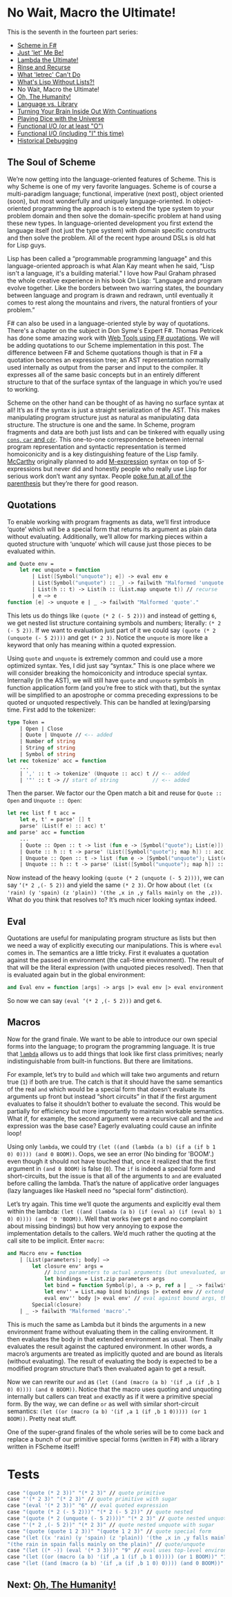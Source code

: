 # No Wait, Macro the Ultimate!

This is the seventh in the fourteen part series:

* [Scheme in F#](Docs/intro.md)
* [Just 'let' Me Be!](let.md)
* [Lambda the Ultimate!](lambda.md)
* [Rinse and Recurse](recurse.md)
* [What 'letrec' Can't Do](letstar.md)
* [What's Lisp Without Lists?!](lists.md)
* No Wait, Macro the Ultimate!
* [Oh, The Humanity!](mutation.md)
* [Language vs. Library](library.md)
* [Turning Your Brain Inside Out With Continuations](continuations.md)
* [Playing Dice with the Universe](amb.md)
* [Functional I/O (or at least "O")](functional_o.md)
* [Functional I/O (including "I" this time)](functional_i.md)
* [Historical Debugging](debugging.md)

## The Soul of Scheme

We’re now getting into the language-oriented features of Scheme. This is why Scheme is one of my very favorite languages. Scheme is of course a multi-paradigm language; functional, imperative (next post), object oriented (soon), but most wonderfully and uniquely language-oriented. In object-oriented programming the approach is to extend the type system to your problem domain and then solve the domain-specific problem at hand using these new types. In language-oriented development you first extend the language itself (not just the type system) with domain specific constructs and then solve the problem. All of the recent hype around DSLs is old hat for Lisp guys.

Lisp has been called a “programmable programming language" and this language-oriented approach is what Alan Kay meant when he said, “Lisp isn't a language, it's a building material." I love how Paul Graham phrased the whole creative experience in his book On Lisp: “Language and program evolve together. Like the borders between two warring states, the boundary between language and program is drawn and redrawn, until eventually it comes to rest along the mountains and rivers, the natural frontiers of your problem.”

F# can also be used in a language-oriented style by way of quotations. There's a chapter on the subject in Don Syme's Expert F#. Thomas Petricek has done some amazing work with [Web Tools using F# quotations](http://tomasp.net/blog/fswebtools-intro.aspx). We will be adding quotations to our Scheme implementation in this post. The difference between F# and Scheme quotations though is that in F# a quotation becomes an expression tree; an AST representation normally used internally as output from the parser and input to the compiler. It expresses all of the same basic concepts but in an entirely different structure to that of the surface syntax of the language in which you’re used to working.

Scheme on the other hand can be thought of as having no surface syntax at all! It’s as if the syntax is just a straight serialization of the AST. This makes manipulating program structure just as natural as manipulating data structure. The structure is one and the same. In Scheme, program fragments and data are both just lists and can be tinkered with equally using [`cons`, `car` and `cdr`](lists.md). This one-to-one correspondence between internal program representation and syntactic representation is termed homoiconicity and is a key distinguishing feature of the Lisp family. [McCarthy](http://en.wikipedia.org/wiki/John_McCarthy_(computer_scientist)) originally planned to add [M-expression](http://en.wikipedia.org/wiki/M-expression) syntax on top of S-expressions but never did and honestly people who really use Lisp for serious work don’t want any syntax. People [poke fun at all of the parenthesis](http://xkcd.com/297/) but they’re there for good reason.

## Quotations

To enable working with program fragments as data, we’ll first introduce ‘quote’ which will be a special form that returns its argument as plain data without evaluating. Additionally, we’ll allow for marking pieces within a quoted structure with ‘unquote’ which will cause just those pieces to be evaluated within.

``` fsharp
and Quote env = 
    let rec unquote = function 
        | List([Symbol("unquote"); e]) -> eval env e 
        | List(Symbol("unquote") :: _) -> failwith "Malformed 'unquote'." // too many args 
        | List(h :: t) -> List(h :: (List.map unquote t)) // recurse 
        | e –> e 
function [e] -> unquote e | _ -> failwith "Malformed 'quote'."
```

This lets us do things like `(quote (* 2 (- 5 2)))` and instead of getting `6`, we get nested list structure containing symbols and numbers; literally: `(* 2 (- 5 2))`. If we want to evaluation just part of it we could say `(quote (* 2 (unquote (- 5 2))))` and get `(* 2 3)`. Notice the `unquote` is more like a keyword that only has meaning within a quoted expression.

Using `quote` and `unquote` is extremely common and could use a more optimized syntax. Yes, I did just say “syntax.” This is one place where we will consider breaking the homoiconicity and introduce special syntax. Internally (in the AST), we will still have `quote` and `unquote` symbols in function application form (and you’re free to stick with that), but the syntax will be simplified to an apostrophe or comma preceding expressions to be quoted or unquoted respectively. This can be handled at lexing/parsing time. First add to the tokenizer:

``` fsharp
type Token = 
    | Open | Close 
    | Quote | Unquote // <-- added
    | Number of string 
    | String of string 
    | Symbol of string
let rec tokenize' acc = function 
    ...
    | ',' :: t -> tokenize' (Unquote :: acc) t // <-- added
    | '"' :: t -> // start of string           // <-- added
```

Then the parser. We factor our the Open match a bit and reuse for `Quote :: Open` and `Unquote :: Open`:

``` fsharp
let rec list f t acc = 
    let e, t' = parse' [] t 
    parse' (List(f e) :: acc) t' 
and parse' acc = function 
    ...
    | Quote :: Open :: t -> list (fun e -> [Symbol("quote"); List(e)]) t acc 
    | Quote :: h :: t -> parse' (List([Symbol("quote"); map h]) :: acc) t 
    | Unquote :: Open :: t -> list (fun e -> [Symbol("unquote"); List(e)]) t acc 
    | Unquote :: h :: t -> parse' (List([Symbol("unquote"); map h]) :: acc) t 
```

Now instead of the heavy looking `(quote (* 2 (unquote (- 5 2))))`, we can say `‘(* 2 ,(- 5 2))` and yield the same `(* 2 3)`. Or how about `(let ((x 'rain) (y 'spain) (z 'plain)) '(the ,x in ,y falls mainly on the ,z))`. What do you think that resolves to? It’s much nicer looking syntax indeed.

## Eval

Quotations are useful for manipulating program structure as lists but then we need a way of explicitly executing our manipulations. This is where `eval` comes in. The semantics are a little tricky. First it evaluates a quotation against the passed in environment (the call-time environment). The result of that will be the literal expression (with unquoted pieces resolved). Then that is evaluated again but in the global environment:

``` fsharp
and Eval env = function [args] -> args |> eval env |> eval environment | _ -> failwith "Malformed 'eval'."
```

So now we can say `(eval ‘(* 2 ,(- 5 2)))` and get `6`.

## Macros

Now for the grand finale. We want to be able to introduce our own special forms into the language; to program the programming language. It is true that [`lambda`](lambda.md) allows us to add things that look like first class primitives; nearly indistinguishable from built-in functions. But there are limitations.

For example, let’s try to build `and` which will take two arguments and return true (`1`) if both are true. The catch is that it should have the same semantics of the real `and` which would be a special form that doesn’t evaluate its arguments up front but instead “short circuits” in that if the first argument evaluates to false it shouldn’t bother to evaluate the second. This would be partially for efficiency but more importantly to maintain workable semantics. What if, for example, the second argument were a recursive call and the `and` expression was the base case? Eagerly evaluating could cause an infinite loop!

Using only `lambda`, we could try `(let ((and (lambda (a b) (if a (if b 1 0) 0)))) (and 0 BOOM))`. Oops, we see an error (No binding for 'BOOM'.) even though it should not have touched that, once it realized that the first argument in `(and 0 BOOM)` is false (`0`). The `if` is indeed a special form and short-circuits, but the issue is that all of the arguments to `and` are evaluated before calling the lambda. That’s the nature of applicative order languages (lazy languages like Haskell need no “special form” distinction).

Let’s try again. This time we’ll quote the arguments and explicitly eval them within the lambda: `(let ((and (lambda (a b) (if (eval a) (if (eval b) 1 0) 0)))) (and '0 'BOOM))`. Well that works (we get `0` and no complaint about missing bindings) but how very annoying to expose the implementation details to the callers. We’d much rather the quoting at the call site to be implicit. Enter `macro`:

``` fsharp
and Macro env = function 
    | [List(parameters); body] –> 
        let closure env' args = 
            // bind parameters to actual arguments (but unevaluated, unlike lambda) 
            let bindings = List.zip parameters args 
            let bind = function Symbol(p), a -> p, ref a | _ -> failwith "Malformed 'macro' parameter." 
            let env'' = List.map bind bindings |> extend env // extend the captured definition-time environment 
            eval env'' body |> eval env' // eval against bound args, then again in the caller's environment 
        Special(closure) 
    | _ -> failwith "Malformed 'macro'."
```

This is much the same as Lambda but it binds the arguments in a new environment frame without evaluating them in the calling environment. It then evaluates the body in that extended environment as usual. Then finally evaluates the result against the captured environment. In other words, a macro’s arguments are treated as implicitly quoted and are bound as literals (without evaluating). The result of evaluating the body is expected to be a modified program structure that’s then evaluated again to get a result.

Now we can rewrite our `and` as `(let ((and (macro (a b) '(if ,a (if ,b 1 0) 0)))) (and 0 BOOM))`. Notice that the macro uses quoting and unquoting internally but callers can treat `and` exactly as if it were a primitive special form. By the way, we can define `or` as well with similar short-circuit semantics: `(let ((or (macro (a b) '(if ,a 1 (if ,b 1 0))))) (or 1 BOOM))`. Pretty neat stuff.

One of the super-grand finales of the whole series will be to come back and replace a bunch of our primitive special forms (written in F#) with a library written in FScheme itself!

# Tests

``` fsharp
case "(quote (* 2 3))" "(* 2 3)" // quote primitive 
case "'(* 2 3)" "(* 2 3)" // quote primitive with sugar 
case "(eval '(* 2 3))" "6" // eval quoted expression 
case "(quote (* 2 (- 5 2)))" "(* 2 (- 5 2))" // quote nested 
case "(quote (* 2 (unquote (- 5 2))))" "(* 2 3)" // quote nested unquote 
case "'(* 2 ,(- 5 2))" "(* 2 3)" // quote nested unquote with sugar 
case "(quote (quote 1 2 3))" "(quote 1 2 3)" // quote special form 
case "(let ((x 'rain) (y 'spain) (z 'plain)) '(the ,x in ,y falls mainly on the ,z))" 
"(the rain in spain falls mainly on the plain)" // quote/unquote 
case "(let ((* -)) (eval '(* 3 3)))" "9" // eval uses top-level environment 
case "(let ((or (macro (a b) '(if ,a 1 (if ,b 1 0))))) (or 1 BOOM))" "1" // macro as special form 
case "(let ((and (macro (a b) '(if ,a (if ,b 1 0) 0)))) (and 0 BOOM))" "0" // macro as special form
```

## Next: [Oh, The Humanity!](mutation.md)
